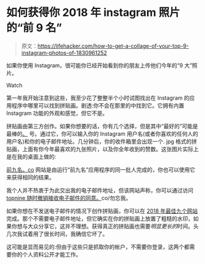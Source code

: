 # 如何获得你 2018 年 instagram 照片的“前 9 名”

> 原文：<https://lifehacker.com/how-to-get-a-collage-of-your-top-9-instagram-photos-of-1830961252>

如果你使用 Instagram，很可能你已经开始看到你的朋友上传他们今年的“9 大”照片。

Watch

第一年我开始注意到这些，我至少花了整整半个小时试图找出在 Instagram 的应用程序中哪里可以找到拼贴画。剧透:你不会在那里的中找到它。它拥有内置 Instagram 功能的外观和感觉，但它不是。

拼贴画由第三方创作。如果你想要的话，你有几个选择，但是其中“最好的”可能是最棒的[。](http://topnine.co) 号。通过它，你可以输入你的 Instagram 用户名(或者你喜欢的任何人的用户名)和你的电子邮件地址。几分钟后，你的收件箱里会出现一个. jpg 格式的拼贴画，上面有你今年最喜欢的九张照片，以及你全年收到的赞数。这张图片实际上是在我的桌面上做的:

[前九名。co](http://topnine.co) 网站是由运行“前九名”应用程序的同一批人完成的，你也可以使用它来获得相同的结果。

我个人并不热衷于为此交出我的电子邮件地址，但该网站声称，你可以通过访问 [topnine 随时撤销接收电子邮件的同意。](http://topnine.co/forget-me)co/勿忘我。

如果你想在不发送电子邮件的情况下创作拼贴画，你可以在 [2018 年最佳九个网站](https://2017bestnine.com/) 完成。那个不需要电子邮件地址，但它确实在你的拼贴画上放置了粗糙的水印，如果你想与大众分享它，这并不理想。获得真正的拼贴画也需要*明显更长的*时间。头几次我试着用了很长时间，我确信它坏了。

这可能是显而易见的:但由于这些只是抓取你的帐户，不需要你登录，这两个都需要你的个人资料公开才能工作。